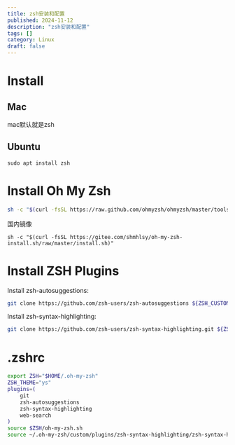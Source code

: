 ```yaml
---
title: zsh安装和配置
published: 2024-11-12
description: "zsh安装和配置"
tags: []
category: Linux
draft: false
---
```


# Install

## Mac

mac默认就是zsh

## Ubuntu

```shell
sudo apt install zsh
```

# Install Oh My Zsh

```bash
sh -c "$(curl -fsSL https://raw.github.com/ohmyzsh/ohmyzsh/master/tools/install.sh)"
```

国内镜像

```shell
sh -c "$(curl -fsSL https://gitee.com/shmhlsy/oh-my-zsh-install.sh/raw/master/install.sh)"
```

# Install ZSH Plugins

Install zsh-autosuggestions:

```bash
git clone https://github.com/zsh-users/zsh-autosuggestions ${ZSH_CUSTOM:-~/.oh-my-zsh/custom}/plugins/zsh-autosuggestions
```

Install zsh-syntax-highlighting:

```bash
git clone https://github.com/zsh-users/zsh-syntax-highlighting.git ${ZSH_CUSTOM:-~/.oh-my-zsh/custom}/plugins/zsh-syntax-highlighting
```

# .zshrc

```bash
export ZSH="$HOME/.oh-my-zsh"
ZSH_THEME="ys"
plugins=(
	git
	zsh-autosuggestions
	zsh-syntax-highlighting
	web-search
)
source $ZSH/oh-my-zsh.sh
source ~/.oh-my-zsh/custom/plugins/zsh-syntax-highlighting/zsh-syntax-highlighting.zsh
```
